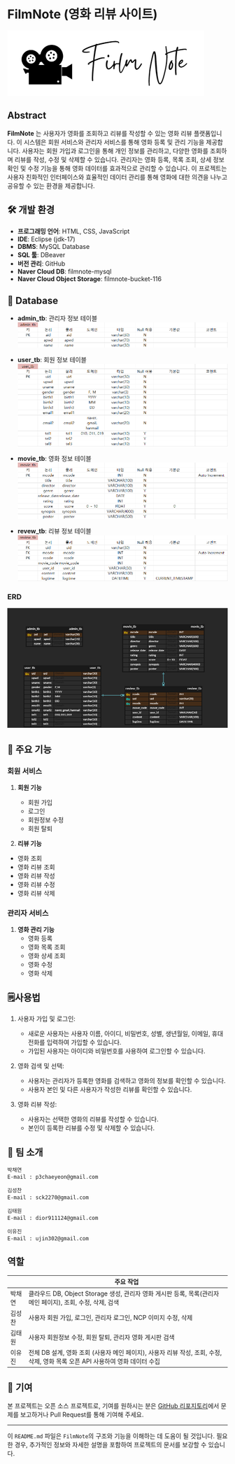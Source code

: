 # FilmNote (영화 리뷰 사이트)
![filmnote_logo](src/main/resources/screenshot/filmnote_logo.png)

## Abstract ##
**FilmNote** 는 사용자가 영화를 조회하고 리뷰를 작성할 수 있는 영화 리뷰 플랫폼입니다. 이 시스템은 회원 서비스와 관리자 서비스를 통해 영화 등록 및 관리 기능을 제공합니다. 사용자는 회원 가입과 로그인을 통해 개인 정보를 관리하고, 다양한 영화를 조회하며 리뷰를 작성, 수정 및 삭제할 수 있습니다. 관리자는 영화 등록, 목록 조회, 상세 정보 확인 및 수정 기능을 통해 영화 데이터를 효과적으로 관리할 수 있습니다. 이 프로젝트는 사용자 친화적인 인터페이스와 효율적인 데이터 관리를 통해 영화에 대한 의견을 나누고 공유할 수 있는 환경을 제공합니다.


## 🛠️ 개발 환경

- **프로그래밍 언어**: HTML, CSS, JavaScript
- **IDE**: Eclipse (jdk-17)
- **DBMS**: MySQL Database
- **SQL 툴**: DBeaver
- **버전 관리**: GitHub
- **Naver Cloud DB**: filmnote-mysql
- **Naver Cloud Object Storage**: filmnote-bucket-116



## 📰 Database

- **admin_tb**: 관리자 정보 테이블
	![admin_tb](src/main/resources/screenshot/admin_tb.png)

- **user_tb**: 회원 정보 테이블
	![user_tb](src/main/resources/screenshot/user_tb.png)
	
- **movie_tb**:  영화 정보 테이블
	![movie_tb](src/main/resources/screenshot/movie_tb.png)
	
- **revew_tb**:  리뷰 정보 테이블
	![review_tb](src/main/resources/screenshot/review_tb.png)
	
### ERD ###
![FilmNoteERD](src/main/resources/screenshot/FilmNoteERD.png)


## 🎰 주요 기능

### 회원 서비스

1. **회원 기능**
	- 회원 가입
	- 로그인
	- 회원정보 수정
	- 회원 탈퇴

2. **리뷰 기능**
  - 영화 조회
  - 영화 리뷰 조회
  - 영화 리뷰 작성
  - 영화 리뷰 수정
  - 영화 리뷰 삭제

### 관리자 서비스
1. **영화 관리 기능**
	- 영화 등록
	- 영화 목록 조회
	- 영화 상세 조회
	- 영화 수정
	- 영화 삭제


## 🗒️사용법
1. 사용자 가입 및 로그인:
	- 새로운 사용자는 사용자 이름, 아이디, 비밀번호, 성별, 생년월일, 이메일, 휴대전화를 입력하여 가입할 수 있습니다.
	- 가입된 사용자는 아이디와 비밀번호를 사용하여 로그인할 수 있습니다.

2. 영화 검색 및 선택:
	- 사용자는 관리자가 등록한 영화를 검색하고 영화의 정보를 확인할 수 있습니다.
	- 사용자 본인 및 다른 사용자가 작성한 리뷰를 확인할 수 있습니다.
	
3. 영화 리뷰 작성:
	- 사용자는 선택한 영화의 리뷰를 작성할 수 있습니다.
	- 본인이 등록한 리뷰를 수정 및 삭제할 수 있습니다.

  
## 🪪 팀 소개

```
박채연
E-mail : p3chaeyeon@gmail.com
```

```
김성찬
E-mail : sck2270@gmail.com
```

```
김태원
E-mail : dior911124@gmail.com
```

```
이유진
E-mail : ujin302@gmail.com
```

## **역할**

|          | 주요 작업                                                                                                                  |
| -------- | -------------------------------------------------------------------------------------------------------------------------- |
|  박채연  | 클라우드 DB, Object Storage 생성, 관리자 영화 게시판 등록, 목록(관리자 메인 페이지), 조회, 수정, 삭제, 검색                   |
|  김성찬  | 사용자 회원 가입, 로그인, 관리자 로그인, NCP 이미지 수정, 삭제                                                               |
|  김태원  | 사용자 회원정보 수정, 회원 탈퇴, 관리자 영화 게시판 검색                                                                     |
|  이유진  | 전체 DB 설계, 영화 조회 (사용자 메인 페이지), 사용자 리뷰 작성, 조회, 수정, 삭제, 영화 목록 오픈 API 사용하여 영화 데이터 수집 |


## 🤝 기여

본 프로젝트는 오픈 소스 프로젝트로, 기여를 원하시는 분은 [GitHub 리포지토리](https://github.com/your-repo)에서 문제를 보고하거나 Pull Request를 통해 기여해 주세요.

---

이 `README.md` 파일은 `FilmNote`의 구조와 기능을 이해하는 데 도움이 될 것입니다. 필요한 경우, 추가적인 정보와 자세한 설명을 포함하여 프로젝트의 문서를 보강할 수 있습니다.

